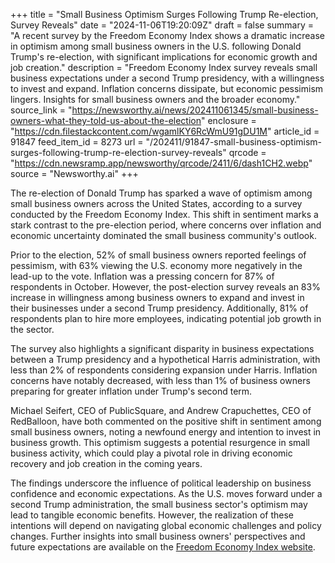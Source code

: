 +++
title = "Small Business Optimism Surges Following Trump Re-election, Survey Reveals"
date = "2024-11-06T19:20:09Z"
draft = false
summary = "A recent survey by the Freedom Economy Index shows a dramatic increase in optimism among small business owners in the U.S. following Donald Trump's re-election, with significant implications for economic growth and job creation."
description = "Freedom Economy Index survey reveals small business expectations under a second Trump presidency, with a willingness to invest and expand. Inflation concerns dissipate, but economic pessimism lingers. Insights for small business owners and the broader economy."
source_link = "https://newsworthy.ai/news/202411061345/small-business-owners-what-they-told-us-about-the-election"
enclosure = "https://cdn.filestackcontent.com/wgamlKY6RcWmU91gDU1M"
article_id = 91847
feed_item_id = 8273
url = "/202411/91847-small-business-optimism-surges-following-trump-re-election-survey-reveals"
qrcode = "https://cdn.newsramp.app/newsworthy/qrcode/2411/6/dash1CH2.webp"
source = "Newsworthy.ai"
+++

<p>The re-election of Donald Trump has sparked a wave of optimism among small business owners across the United States, according to a survey conducted by the Freedom Economy Index. This shift in sentiment marks a stark contrast to the pre-election period, where concerns over inflation and economic uncertainty dominated the small business community's outlook.</p><p>Prior to the election, 52% of small business owners reported feelings of pessimism, with 63% viewing the U.S. economy more negatively in the lead-up to the vote. Inflation was a pressing concern for 87% of respondents in October. However, the post-election survey reveals an 83% increase in willingness among business owners to expand and invest in their businesses under a second Trump presidency. Additionally, 81% of respondents plan to hire more employees, indicating potential job growth in the sector.</p><p>The survey also highlights a significant disparity in business expectations between a Trump presidency and a hypothetical Harris administration, with less than 2% of respondents considering expansion under Harris. Inflation concerns have notably decreased, with less than 1% of business owners preparing for greater inflation under Trump's second term.</p><p>Michael Seifert, CEO of PublicSquare, and Andrew Crapuchettes, CEO of RedBalloon, have both commented on the positive shift in sentiment among small business owners, noting a newfound energy and intention to invest in business growth. This optimism suggests a potential resurgence in small business activity, which could play a pivotal role in driving economic recovery and job creation in the coming years.</p><p>The findings underscore the influence of political leadership on business confidence and economic expectations. As the U.S. moves forward under a second Trump administration, the small business sector's optimism may lead to tangible economic benefits. However, the realization of these intentions will depend on navigating global economic challenges and policy changes. Further insights into small business owners' perspectives and future expectations are available on the <a href='https://www.freedomeconomyindex.com' rel='nofollow' target='_blank'>Freedom Economy Index website</a>.</p>